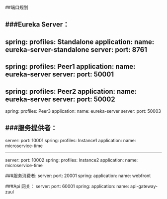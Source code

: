 ##端口规划

###Eureka Server：
---
spring:
  profiles: Standalone
  application:
    name: eureka-server-standalone
server:
  port: 8761
---
spring:
  profiles: Peer1
  application:
    name: eureka-server
server:
  port: 50001
---
spring:
  profiles: Peer2
  application:
    name: eureka-server
server:
  port: 50002
---
spring:
  profiles: Peer3
  application:
    name: eureka-server
server:
  port: 50003

###服务提供者：
---
server:
  port: 10001
spring:
  profiles: Instance1
  application:
    name: microservice-time

---
server:
  port: 10002
spring:
  profiles: Instance2
  application:
    name: microservice-time


###服务消费者:
server:
  port: 20001
spring:
  application:
    name: webfront

###Api 网关：
server:
  port: 60001
spring:
  application:
    name: api-gateway-zuul